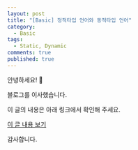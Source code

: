 ```yaml
---
layout: post
title: "[Basic] 정적타입 언어와 동적타입 언어"
category:
  - Basic
tags:
  - Static, Dynamic
comments: true
published: true
---
```


안녕하세요! 👋

블로그를 이사했습니다.

이 글의 내용은 아래 링크에서 확인해 주세요.

[이 글 내용 보기](https://gitminam.com/blog/ios/basic-static-dynamic/)

감사합니다.
